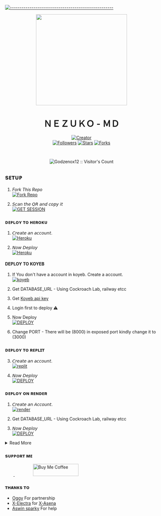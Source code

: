 [![-----------------------------------------------------](https://raw.githubusercontent.com/andreasbm/readme/master/assets/lines/colored.png)](#table-of-contents)
<div align="center" class= "main"> 
  <img src="https://i.imgur.com/imOAWEN.jpeg" width="300" height="300"/>
  <h1>ＮＥＺＵＫＯ - ＭＤ</h1>

<a href="https://github.com/Godzenox00"><img title="Creator" src="https://img.shields.io/badge/Creator-ZENOX-red.svg?style=for-the-badge&logo=github"></a>
<br>
<a href="https://github.com/Godzenox00?tab=followers"><img title="Followers" src="https://img.shields.io/github/followers/ZENOX?color=green&style=flat-square"></a>
<a href="https://github.com/Godzenox00/NEZUKO-MD/stargazers/"><img title="Stars" src="https://img.shields.io/github/stars/Godzenox00/NEZUKO-MD?color=white&style=flat-square"></a>
<a href="https://github.com/Godzenox00/NEZUKO-MD/network/members"><img title="Forks" src="https://img.shields.io/github/forks/Godzenox00/NEZUKO-MD?color=yellow&style=flat-square"></a>
<div align="left"
<br><br>

<p align="center"><img src="https://profile-counter.glitch.me/{NEZUKO-MD}/count.svg" alt="Godzenox12 :: Visitor's Count" /></p>

  
## sᴇᴛᴜᴘ

1. _Fork This Repo_
    <br>
<a href='https://github.com/Godzenox00/NEZUKO-MD/fork' target="_blank"><img alt='Fork Repo' src='https://img.shields.io/badge/Fork_Repo-100000?style=for-the-badge&logo=scan&logoColor=white&labelColor=black&color=black'/></a>

2. 𝘚𝘤𝘢𝘯 𝘵𝘩𝘦 𝘘𝘙 𝘢𝘯𝘥 𝘤𝘰𝘱𝘺 𝘪𝘵
    <br>
<a href='https://zenox-api.onrender.com' target="_blank"><img alt='GET SESSION' src='https://img.shields.io/badge/Scan_qr-100000?style=for-the-badge&logo=scan&logoColor=white&labelColor=black&color=black'/></a>


### ᴅᴇᴘʟᴏʏ ᴛᴏ ʜᴇʀᴏᴋᴜ

1. 𝘊𝘳𝘦𝘢𝘵𝘦 𝘢𝘯 𝘢𝘤𝘤𝘰𝘶𝘯𝘵.
    <br>
<a href='https://signup.heroku.com/' target="_blank"><img alt='Heroku' src='https://img.shields.io/badge/-Create-black?style=for-the-badge&logo=heroku&logoColor=white'/></a>

2. 𝘕𝘰𝘸 𝘋𝘦𝘱𝘭𝘰𝘺
    <br>
<a href='https://zenox-api.vercel.app/' target="_blank"><img alt='Heroku' src='https://img.shields.io/badge/-Deploy-black?style=for-the-badge&logo=heroku&logoColor=white'/></a>

#### DEPLOY TO KOYEB 

1. If You don't have a account in koyeb. Create a account.
    <br>
<a href='https://app.koyeb.com/auth/signup' target="_blank"><img alt='koyeb' src='https://img.shields.io/badge/-Create-black?style=for-the-badge&logo=koyeb&logoColor=white'/></a>

2. Get DATABASE_URL - Using Cockroach Lab, railway etcc

3. Get [Koyeb api key](https://app.koyeb.com/account/api)
4. Login first to deploy ⚠️
5. Now Deploy
    <br>
<a href='https://app.koyeb.com/services/deploy?name=NEZUKO&type=git&repository=Godzenox00/NEZUKO-MD&branch=main&builder=dockerfile&env[AUDIO_DATA]=%F0%9D%9A%89%F0%9D%99%B4%F0%9D%99%BD%F0%9D%99%BE%F0%9D%9A%87;%F0%9D%99%BD%F0%9D%99%B4%F0%9D%9A%89%F0%9D%9A%84%F0%9D%99%BA%F0%9D%99%BE;https://ik.imagekit.io/Oggy/dj5H3B_hsPDjAD2y.jpg&env[BOT_INFO]=NEZUKO;ZENOX;https://ik.imagekit.io/Oggy/dj5H3B_hsPDjAD2y.jpg&env[WORK,_TYPE]=public&env[KOYEB_API_KEY]=&env[KOYEB_APP_NAME]=NEZUKO&env[ANTILINK]=false&env[SUDO]=919744108970,0&env[PORT]=8000&env[PREFIX]=-&env[DATABASE_URL]=&env[SESSION_ID]=&env[STICKER_DATA]=NEZUKO,ZENOX&env[SUDO]=&ports=3000;http;/' target="_blank"><img alt='DEPLOY' src='https://img.shields.io/badge/-DEPLOY-black?style=for-the-badge&logo=koyeb&logoColor=white'/></a>

5. Change PORT - There will be (8000) in exposed port kindly change it to (3000)

### ᴅᴇᴘʟᴏʏ ᴛᴏ ʀᴇᴘʟɪᴛ

3. 𝘊𝘳𝘦𝘢𝘵𝘦 𝘢𝘯 𝘢𝘤𝘤𝘰𝘶𝘯𝘵.
    <br>
<a href='https://replit.com/signup' target="_blank"><img alt='replit' src='https://img.shields.io/badge/-Create-black?style=for-the-badge&logo=replit&logoColor=orange'/></a>

4. 𝘕𝘰𝘸 𝘋𝘦𝘱𝘭𝘰𝘺
    <br>
<a href='https://replit.com/github/Godzenox00/NEZUKO-MD' target="_blank"><img alt='DEPLOY' src='https://img.shields.io/badge/-DEPLOY-black?style=for-the-badge&logo=replit&logoColor=orange'/></a>

### ᴅᴇᴩʟᴏʏ ᴏɴ ʀᴇɴᴅᴇʀ

1. 𝘊𝘳𝘦𝘢𝘵𝘦 𝘢𝘯 𝘈𝘤𝘤𝘰𝘶𝘯𝘵.
    <br>
<a href='https://dashboard.render.com/register' target="_blank"><img alt='render' src='https://img.shields.io/badge/-Create-black?style=for-the-badge&logo=render&logoColor=white'/></a>

3. Get DATABASE_URL - Using Cockroach Lab, railway etcc

2. 𝘕𝘰𝘸 𝘋𝘦𝘱𝘭𝘰𝘺
    <br>
<a href='https://dashboard.render.com/blueprint/new?repo=https://github.com/Godzenox00/NEZUKO-MD' target="_blank"><img alt='DEPLOY' src='https://img.shields.io/badge/-DEPLOY-black?style=for-the-badge&logo=render&logoColor=white'/></a>


<details close>
    
<summary>Read More</summary>

### 1. Customise Bot

 Go to Environment Variables and edit and use

### 2. To Run Nezuko Bot 24×7
    
 Use uptimer 
 𝗡𝗢𝗧𝗘 : 𝗧𝘂𝗿𝗻 𝗼𝗳𝗳 𝗮𝘂𝘁𝗼𝗱𝗲𝗽𝗹𝗼𝘆 𝗼𝘁𝗵𝗲𝗿𝘄𝗶𝘀𝗲 𝘆𝗼𝘂 𝘄𝗶𝗹𝗹 𝗴𝗲𝘁 𝘀𝗽𝗮𝗺 𝗲𝗿𝗿𝗼𝗿.
   
### ᴅᴇᴘʟᴏʏ ᴛᴏ ᴩᴀɴᴇʟ

Eg. Optiklink, katapumb etc.,
  </details>

### sᴜᴘᴘᴏʀᴛ ᴍᴇ

&nbsp;&nbsp;&nbsp;&nbsp;&nbsp;&nbsp;&nbsp;<a href="https://www.buymeacoffee.com/safeershafo">
  <img src="https://i.ibb.co/KNnhcvX/bmc-button.png" alt="Buy Me Coffee" height="40" width="150" style="margin-left: 60px;">
</a>

  ### ᴛʜᴀɴᴋs ᴛᴏ
- [Oggy](https://github.com/mksir12) For partnership<br>
- [X-Electra](https://github.com/X-Electra) for [X-Asena](https://github.com/X-Electra/X-Asena)
- [Aswin sparky](https://github.com/A-S-W-I-N-S-P-A-R-K-Y) For help<br>
 <br><br>
 

